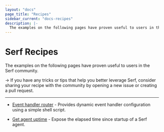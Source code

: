 ```yaml
---
layout: "docs"
page_title: "Recipes"
sidebar_current: "docs-recipes"
description: |-
  The examples on the following pages have proven useful to users in the Serf community.
---
```


# Serf Recipes

The examples on the following pages have proven useful to users in the Serf
community.

-> If you have any tricks or tips that help you better leverage Serf, consider
sharing your recipe with the community by opening a new issue or creating a pull
request.

---

* [Event handler router](/docs/recipes/event-handler-router.html) - Provides
  dynamic event handler configuration using a simple shell script.

* [Get agent uptime](/docs/recipes/agent-uptime.html) - Expose the elapsed time
  since startup of a Serf agent.
